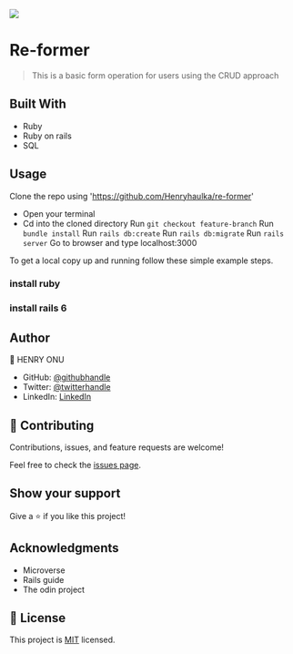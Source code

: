 ![](https://img.shields.io/badge/Re-former-blueviolet)

# Re-former
> This is a basic form operation for users using the CRUD approach

## Built With

- Ruby
- Ruby on rails
- SQL



## Usage
Clone the repo using 'https://github.com/Henryhaulka/re-former'
- Open your terminal
- Cd into the cloned directory
Run ```git checkout feature-branch```
Run ```bundle install```
Run ```rails db:create```
Run ```rails db:migrate```
Run ```rails server```
Go to browser and type localhost:3000


To get a local copy up and running follow these simple example steps.

### install ruby

### install rails 6

## Author

👤 HENRY ONU

- GitHub: [@githubhandle](https://github.com/Henryhaulka)
- Twitter: [@twitterhandle](https://twitter.com/ONUHENRY12)
- LinkedIn: [LinkedIn](https://www.linkedin.com/in/henry-onu)


## 🤝 Contributing

Contributions, issues, and feature requests are welcome!

Feel free to check the [issues page](https://github.com/Henryhaulka/re-former/issues).

## Show your support

Give a ⭐️ if you like this project!

## Acknowledgments

- Microverse
- Rails guide
- The odin project

## 📝 License

This project is [MIT](lic.url) licensed.